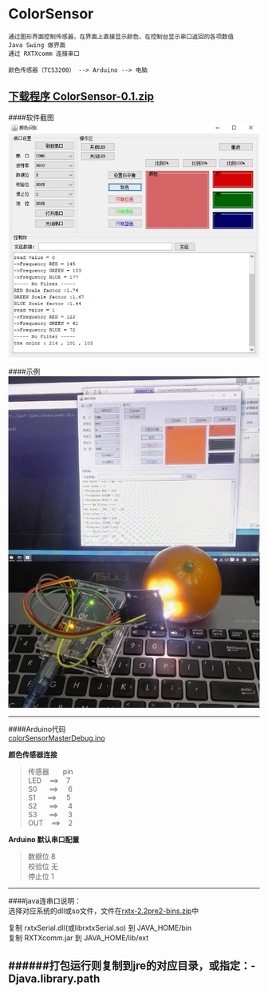 # ColorSensor


    通过图形界面控制传感器，在界面上直接显示颜色，在控制台显示串口返回的各项数值
    Java Swing 做界面
    通过 RXTXcomm 连接串口
    
    颜色传感器（TCS3200） --> Arduino --> 电脑


[下载程序 ColorSensor-0.1.zip](https://github.com/wangwen135/ColorSensor/raw/master/ColorSensor/release/ColorSensor-0.1.zip)
---

####软件截图  
![image](https://github.com/wangwen135/ColorSensor/blob/master/ColorSensor/image/%E8%BD%AF%E4%BB%B6%E6%88%AA%E5%9B%BE.jpg)

####示例  
![image](https://github.com/wangwen135/ColorSensor/blob/master/ColorSensor/image/demo.jpg)

---

####Arduino代码  
[colorSensorMasterDebug.ino](https://github.com/wangwen135/ColorSensor/blob/master/ColorSensor/arduino/colorSensorMasterDebug.ino)
  
**颜色传感器连接**  
>传感器&nbsp;&nbsp;&nbsp;&nbsp;&nbsp;&nbsp; pin  
>LED&nbsp;&nbsp;&nbsp;&nbsp;==>&nbsp;&nbsp;&nbsp; 7  
>S0 &nbsp;&nbsp;&nbsp;&nbsp;&nbsp;==>&nbsp;&nbsp;&nbsp;&nbsp; 6  
>S1 &nbsp;&nbsp;&nbsp;&nbsp;&nbsp;==>&nbsp;&nbsp;&nbsp;&nbsp; 5  
>S2 &nbsp;&nbsp;&nbsp;&nbsp;&nbsp;==>&nbsp;&nbsp;&nbsp;&nbsp; 4  
>S3 &nbsp;&nbsp;&nbsp;&nbsp;&nbsp;==>&nbsp;&nbsp;&nbsp;&nbsp; 3  
>OUT&nbsp;&nbsp;&nbsp;&nbsp;==>&nbsp;&nbsp;&nbsp; 2  

**Arduino 默认串口配置**  
>数据位 8  
>校验位 无  
>停止位 1  

---

####java连串口说明：  
选择对应系统的dll或so文件，文件在[rxtx-2.2pre2-bins.zip](https://github.com/wangwen135/ColorSensor/raw/master/ColorSensor/rxtx/rxtx-2.2pre2-bins.zip)中

复制 rxtxSerial.dll(或librxtxSerial.so) 到 JAVA_HOME/bin  
复制 RXTXcomm.jar 到 JAVA_HOME/lib/ext  

######打包运行则复制到jre的对应目录，或指定：-Djava.library.path
---


